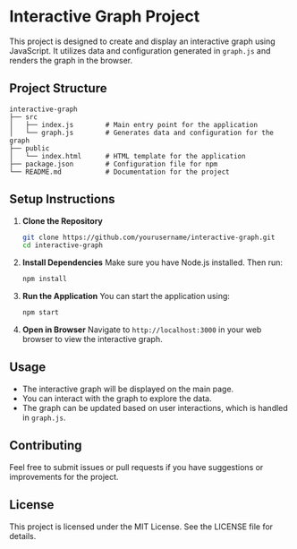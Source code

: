 # Interactive Graph Project

This project is designed to create and display an interactive graph using JavaScript. It utilizes data and configuration generated in `graph.js` and renders the graph in the browser.

## Project Structure

```
interactive-graph
├── src
│   ├── index.js        # Main entry point for the application
│   └── graph.js        # Generates data and configuration for the graph
├── public
│   └── index.html      # HTML template for the application
├── package.json        # Configuration file for npm
└── README.md           # Documentation for the project
```

## Setup Instructions

1. **Clone the Repository**
   ```bash
   git clone https://github.com/yourusername/interactive-graph.git
   cd interactive-graph
   ```

2. **Install Dependencies**
   Make sure you have Node.js installed. Then run:
   ```bash
   npm install
   ```

3. **Run the Application**
   You can start the application using:
   ```bash
   npm start
   ```

4. **Open in Browser**
   Navigate to `http://localhost:3000` in your web browser to view the interactive graph.

## Usage

- The interactive graph will be displayed on the main page.
- You can interact with the graph to explore the data.
- The graph can be updated based on user interactions, which is handled in `graph.js`.

## Contributing

Feel free to submit issues or pull requests if you have suggestions or improvements for the project.

## License

This project is licensed under the MIT License. See the LICENSE file for details.